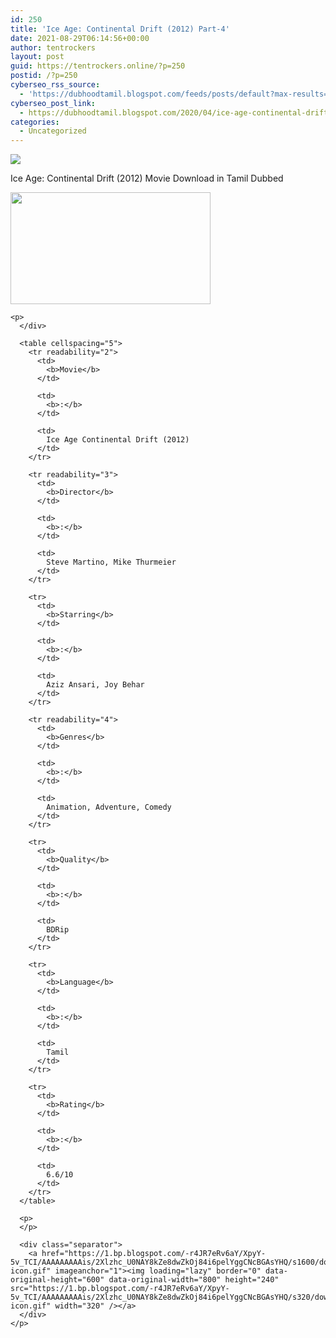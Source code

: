 ```yaml
---
id: 250
title: 'Ice Age: Continental Drift (2012) Part-4'
date: 2021-08-29T06:14:56+00:00
author: tentrockers
layout: post
guid: https://tentrockers.online/?p=250
postid: /?p=250
cyberseo_rss_source:
  - 'https://dubhoodtamil.blogspot.com/feeds/posts/default?max-results=150&start-index=301'
cyberseo_post_link:
  - https://dubhoodtamil.blogspot.com/2020/04/ice-age-continental-drift-2012.html
categories:
  - Uncategorized
---
```

<div class="media_block">
  <img src="https://1.bp.blogspot.com/-0E1ZIM9kIbo/XpyYkN3IOJI/AAAAAAAAAik/O98eoCG62B8na2hVaEUx6vWzGl8-7c5ogCNcBGAsYHQ/s72-c/images%2B%25282%2529.jpeg" class="media_thumbnail" />
</div>

<div dir="ltr" trbidi="on" readability="6.7862595419847">
  <p>
    <span>Ice Age: Continental Drift (2012) Movie Download in Tamil Dubbed</span>
  </p>
  
  <p>
  </p>
  
  <div>
    <div class="separator">
      <a href="https://1.bp.blogspot.com/-0E1ZIM9kIbo/XpyYkN3IOJI/AAAAAAAAAik/O98eoCG62B8na2hVaEUx6vWzGl8-7c5ogCNcBGAsYHQ/s1600/images%2B%25282%2529.jpeg" imageanchor="1"><img loading="lazy" border="0" data-original-height="415" data-original-width="739" height="179" src="https://1.bp.blogspot.com/-0E1ZIM9kIbo/XpyYkN3IOJI/AAAAAAAAAik/O98eoCG62B8na2hVaEUx6vWzGl8-7c5ogCNcBGAsYHQ/s320/images%2B%25282%2529.jpeg" width="320" /></a>
    </div>
    
    <p>
      </div> 
      
      <table cellspacing="5">
        <tr readability="2">
          <td>
            <b>Movie</b>
          </td>
          
          <td>
            <b>:</b>
          </td>
          
          <td>
            Ice Age Continental Drift (2012)
          </td>
        </tr>
        
        <tr readability="3">
          <td>
            <b>Director</b>
          </td>
          
          <td>
            <b>:</b>
          </td>
          
          <td>
            Steve Martino, Mike Thurmeier
          </td>
        </tr>
        
        <tr>
          <td>
            <b>Starring</b>
          </td>
          
          <td>
            <b>:</b>
          </td>
          
          <td>
            Aziz Ansari, Joy Behar
          </td>
        </tr>
        
        <tr readability="4">
          <td>
            <b>Genres</b>
          </td>
          
          <td>
            <b>:</b>
          </td>
          
          <td>
            Animation, Adventure, Comedy
          </td>
        </tr>
        
        <tr>
          <td>
            <b>Quality</b>
          </td>
          
          <td>
            <b>:</b>
          </td>
          
          <td>
            BDRip
          </td>
        </tr>
        
        <tr>
          <td>
            <b>Language</b>
          </td>
          
          <td>
            <b>:</b>
          </td>
          
          <td>
            Tamil
          </td>
        </tr>
        
        <tr>
          <td>
            <b>Rating</b>
          </td>
          
          <td>
            <b>:</b>
          </td>
          
          <td>
            6.6/10
          </td>
        </tr>
      </table>
      
      <p>
      </p>
      
      <div class="separator">
        <a href="https://1.bp.blogspot.com/-r4JR7eRv6aY/XpyY-5v_TCI/AAAAAAAAAis/2Xlzhc_U0NAY8kZe8dwZkOj84i6pelYggCNcBGAsYHQ/s1600/download-icon.gif" imageanchor="1"><img loading="lazy" border="0" data-original-height="600" data-original-width="800" height="240" src="https://1.bp.blogspot.com/-r4JR7eRv6aY/XpyY-5v_TCI/AAAAAAAAAis/2Xlzhc_U0NAY8kZe8dwZkOj84i6pelYggCNcBGAsYHQ/s320/download-icon.gif" width="320" /></a>
      </div>
    </p>
  </div>